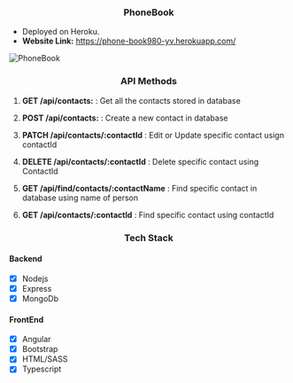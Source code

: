 
<h3 align="center">
  PhoneBook
</h3>

* Deployed on Heroku. 
* **Website Link:** https://phone-book980-yv.herokuapp.com/

![PhoneBook](https://yatharth1706.github.io/assets/ContactsPage.png)

<h3 align="center">
  API Methods
</h3>

1. **GET /api/contacts:** : Get all the contacts stored in database

2. **POST /api/contacts:** : Create a new contact in database 

3. **PATCH /api/contacts/:contactId** : Edit or Update specific contact usign contactId

4. **DELETE /api/contacts/:contactId** : Delete specific contact using ContactId

5. **GET /api/find/contacts/:contactName** : Find specific contact in database using name of person

6. **GET /api/contacts/:contactId** : Find specific contact using contactId

<h3 align="center">
  Tech Stack
</h3>

#### Backend
* [x] Nodejs
* [x] Express
* [x] MongoDb

#### FrontEnd
* [x] Angular
* [x] Bootstrap
* [x] HTML/SASS
* [x] Typescript
